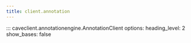 ```yaml
---
title: client.annotation
---
```


::: caveclient.annotationengine.AnnotationClient
    options:
        heading_level: 2
        show_bases: false
